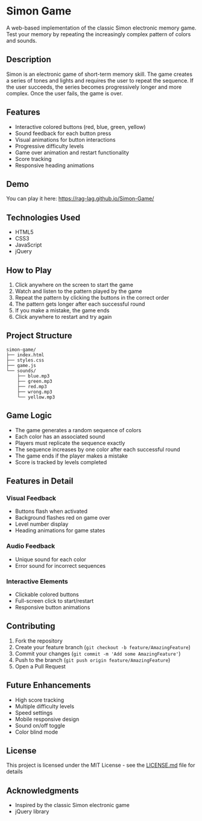 # Simon Game

A web-based implementation of the classic Simon electronic memory game. Test your memory by repeating the increasingly complex pattern of colors and sounds.

## Description

Simon is an electronic game of short-term memory skill. The game creates a series of tones and lights and requires the user to repeat the sequence. If the user succeeds, the series becomes progressively longer and more complex. Once the user fails, the game is over.

## Features

- Interactive colored buttons (red, blue, green, yellow)
- Sound feedback for each button press
- Visual animations for button interactions
- Progressive difficulty levels
- Game over animation and restart functionality
- Score tracking
- Responsive heading animations

## Demo

You can play it here: https://rag-lag.github.io/Simon-Game/

## Technologies Used

- HTML5
- CSS3
- JavaScript
- jQuery

## How to Play

1. Click anywhere on the screen to start the game
2. Watch and listen to the pattern played by the game
3. Repeat the pattern by clicking the buttons in the correct order
4. The pattern gets longer after each successful round
5. If you make a mistake, the game ends
6. Click anywhere to restart and try again

## Project Structure

```
simon-game/
├── index.html
├── styles.css
├── game.js
└── sounds/
    ├── blue.mp3
    ├── green.mp3
    ├── red.mp3
    ├── wrong.mp3
    └── yellow.mp3
```

## Game Logic

- The game generates a random sequence of colors
- Each color has an associated sound
- Players must replicate the sequence exactly
- The sequence increases by one color after each successful round
- The game ends if the player makes a mistake
- Score is tracked by levels completed

## Features in Detail

### Visual Feedback

- Buttons flash when activated
- Background flashes red on game over
- Level number display
- Heading animations for game states

### Audio Feedback

- Unique sound for each color
- Error sound for incorrect sequences

### Interactive Elements

- Clickable colored buttons
- Full-screen click to start/restart
- Responsive button animations

## Contributing

1. Fork the repository
2. Create your feature branch (`git checkout -b feature/AmazingFeature`)
3. Commit your changes (`git commit -m 'Add some AmazingFeature'`)
4. Push to the branch (`git push origin feature/AmazingFeature`)
5. Open a Pull Request

## Future Enhancements

- High score tracking
- Multiple difficulty levels
- Speed settings
- Mobile responsive design
- Sound on/off toggle
- Color blind mode

## License

This project is licensed under the MIT License - see the [LICENSE.md](LICENSE.md) file for details

## Acknowledgments

- Inspired by the classic Simon electronic game
- jQuery library
